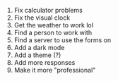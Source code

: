 1. Fix calculator problems
2. Fix the visual clock
3. Get the weather to work lol
4. Find a person to work with
5. Find a server to use the forms on
6. Add a dark mode
7. Add a theme (?)
8. Add more responses
9. Make it more "professional"
